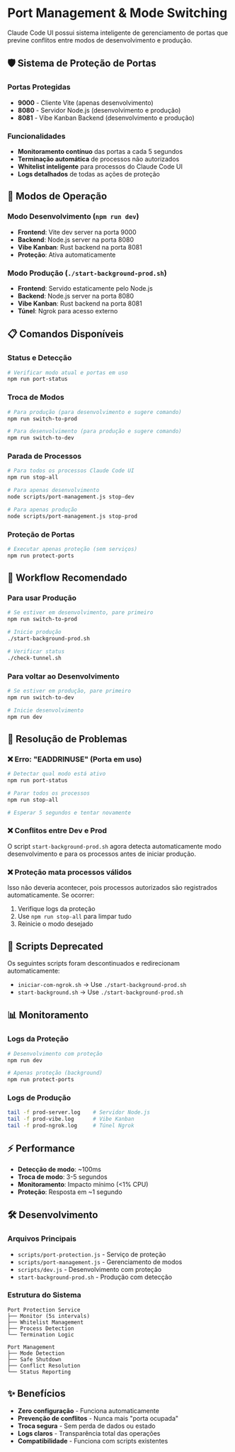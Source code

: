 # Port Management & Mode Switching

Claude Code UI possui sistema inteligente de gerenciamento de portas que previne conflitos entre modos de desenvolvimento e produção.

## 🛡️ **Sistema de Proteção de Portas**

### Portas Protegidas
- **9000** - Cliente Vite (apenas desenvolvimento)
- **8080** - Servidor Node.js (desenvolvimento e produção)
- **8081** - Vibe Kanban Backend (desenvolvimento e produção)

### Funcionalidades
- **Monitoramento contínuo** das portas a cada 5 segundos
- **Terminação automática** de processos não autorizados
- **Whitelist inteligente** para processos do Claude Code UI
- **Logs detalhados** de todas as ações de proteção

## 🔄 **Modos de Operação**

### Modo Desenvolvimento (`npm run dev`)
- **Frontend**: Vite dev server na porta 9000
- **Backend**: Node.js server na porta 8080
- **Vibe Kanban**: Rust backend na porta 8081
- **Proteção**: Ativa automaticamente

### Modo Produção (`./start-background-prod.sh`)
- **Frontend**: Servido estaticamente pelo Node.js
- **Backend**: Node.js server na porta 8080
- **Vibe Kanban**: Rust backend na porta 8081
- **Túnel**: Ngrok para acesso externo

## 📋 **Comandos Disponíveis**

### Status e Detecção
```bash
# Verificar modo atual e portas em uso
npm run port-status
```

### Troca de Modos
```bash
# Para produção (para desenvolvimento e sugere comando)
npm run switch-to-prod

# Para desenvolvimento (para produção e sugere comando)  
npm run switch-to-dev
```

### Parada de Processos
```bash
# Para todos os processos Claude Code UI
npm run stop-all

# Para apenas desenvolvimento
node scripts/port-management.js stop-dev

# Para apenas produção
node scripts/port-management.js stop-prod
```

### Proteção de Portas
```bash
# Executar apenas proteção (sem serviços)
npm run protect-ports
```

## 🚦 **Workflow Recomendado**

### Para usar Produção
```bash
# Se estiver em desenvolvimento, pare primeiro
npm run switch-to-prod

# Inicie produção
./start-background-prod.sh

# Verificar status
./check-tunnel.sh
```

### Para voltar ao Desenvolvimento
```bash  
# Se estiver em produção, pare primeiro
npm run switch-to-dev

# Inicie desenvolvimento
npm run dev
```

## 🔧 **Resolução de Problemas**

### ❌ Erro: "EADDRINUSE" (Porta em uso)
```bash
# Detectar qual modo está ativo
npm run port-status

# Parar todos os processos
npm run stop-all

# Esperar 5 segundos e tentar novamente
```

### ❌ Conflitos entre Dev e Prod
O script `start-background-prod.sh` agora detecta automaticamente modo desenvolvimento e para os processos antes de iniciar produção.

### ❌ Proteção mata processos válidos
Isso não deveria acontecer, pois processos autorizados são registrados automaticamente. Se ocorrer:

1. Verifique logs da proteção
2. Use `npm run stop-all` para limpar tudo
3. Reinicie o modo desejado

## 🧹 **Scripts Deprecated**

Os seguintes scripts foram descontinuados e redirecionam automaticamente:
- `iniciar-com-ngrok.sh` → Use `./start-background-prod.sh`
- `start-background.sh` → Use `./start-background-prod.sh`

## 📊 **Monitoramento**

### Logs da Proteção
```bash
# Desenvolvimento com proteção
npm run dev

# Apenas proteção (background)
npm run protect-ports
```

### Logs de Produção
```bash
tail -f prod-server.log    # Servidor Node.js
tail -f prod-vibe.log      # Vibe Kanban
tail -f prod-ngrok.log     # Túnel Ngrok
```

## ⚡ **Performance**

- **Detecção de modo**: ~100ms
- **Troca de modo**: 3-5 segundos
- **Monitoramento**: Impacto mínimo (<1% CPU)
- **Proteção**: Resposta em ~1 segundo

## 🛠️ **Desenvolvimento**

### Arquivos Principais
- `scripts/port-protection.js` - Serviço de proteção
- `scripts/port-management.js` - Gerenciamento de modos
- `scripts/dev.js` - Desenvolvimento com proteção
- `start-background-prod.sh` - Produção com detecção

### Estrutura do Sistema
```
Port Protection Service
├── Monitor (5s intervals)
├── Whitelist Management
├── Process Detection
└── Termination Logic

Port Management
├── Mode Detection
├── Safe Shutdown
├── Conflict Resolution
└── Status Reporting
```

## ✨ **Benefícios**

- **Zero configuração** - Funciona automaticamente
- **Prevenção de conflitos** - Nunca mais "porta ocupada"
- **Troca segura** - Sem perda de dados ou estado
- **Logs claros** - Transparência total das operações
- **Compatibilidade** - Funciona com scripts existentes